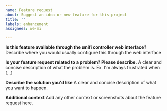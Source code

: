 ```yaml
---
name: Feature request
about: Suggest an idea or new feature for this project
title: ''
labels: enhancement
assignees: we-mi

---
```


**Is this feature available through the unifi controller web interface?**
Describe where you would usually configure this through the web interface

**Is your feature request related to a problem? Please describe.**
A clear and concise description of what the problem is. Ex. I'm always frustrated when [...]

**Describe the solution you'd like**
A clear and concise description of what you want to happen.

**Additional context**
Add any other context or screenshots about the feature request here.
